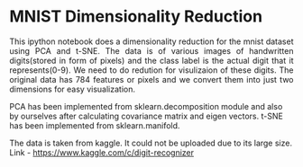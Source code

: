 # MNIST Dimensionality Reduction

<p align="justify">
This ipython notebook does a dimensionality reduction for the mnist dataset using PCA and t-SNE. The data is of various images of handwritten 
digits(stored in form of pixels) and the class label is the actual digit that it represents(0-9). We need to do redution for visulizaion of these digits.
The original data has 784 features or pixels and we convert them into just two dimensions for easy visualization.
</p>

PCA has been implemented from sklearn.decomposition module and also by ourselves after calculating covariance matrix and eigen vectors.
t-SNE has been implemented from sklearn.manifold.

The data is taken from kaggle. It could not be uploaded due to its large size.
Link - https://www.kaggle.com/c/digit-recognizer
